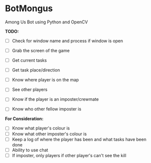 # BotMongus
Among Us Bot using Python and OpenCV

**TODO:**

- [ ] Check for window name and process if window is open
- [ ] Grab the screen of the game
- [ ] Get current tasks
- [ ] Get task place/direction
- [ ] Know where player is on the map
- [ ] See other players
- [ ] Know if the player is an imposter/crewmate
- [ ] Know who other fellow imposter is


**For Consideration:**
- [ ] Know what player's colour is
- [ ] Know what other imposter's colour is
- [ ] Keep a log of where the player has been and what tasks have been done
- [ ] Ability to use chat
- [ ] If imposter, only players if other player's can't see the kill
